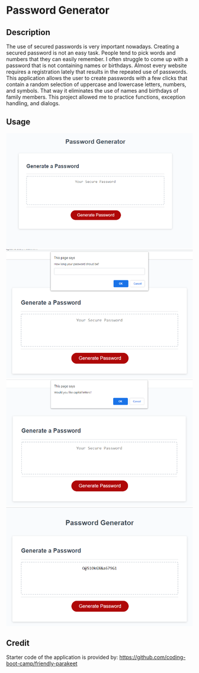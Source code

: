 # Password Generator

## Description

The use of secured passwords is very important nowadays. Creating a secured password is not an easy task. People tend to pick words and numbers that they can easily remember. I often struggle to come up with a password that is not containing names or birthdays. Almost every website requires a registration lately that results in the repeated use of passwords. 
This application allows the user to create passwords with a few clicks that contain a random selection of uppercase and lowercase letters, numbers, and symbols. That way it eliminates the use of names and birthdays of family members. 
This project allowed me to practice functions, exception handling, and dialogs.

## Usage

![Alt text](/images/startscreen.png?raw=true "Start screen")
![Alt text](/images/screen1.png)
![Alt text](/images/screen2.png)
![Alt text](/images/screen3.png)

## Credit

Starter code of the application is provided by: https://github.com/coding-boot-camp/friendly-parakeet